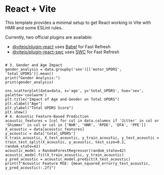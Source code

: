 # React + Vite

This template provides a minimal setup to get React working in Vite with HMR and some ESLint rules.

Currently, two official plugins are available:

- [@vitejs/plugin-react](https://github.com/vitejs/vite-plugin-react/blob/main/packages/plugin-react/README.md) uses [Babel](https://babeljs.io/) for Fast Refresh
- [@vitejs/plugin-react-swc](https://github.com/vitejs/vite-plugin-react-swc) uses [SWC](https://swc.rs/) for Fast Refresh


~~~

# 3. Gender and Age Impact
gender_analysis = data.groupby('sex')[['motor_UPDRS', 'total_UPDRS']].mean()
print("Gender Analysis:")
print(gender_analysis)

sns.scatterplot(data=data, x='age', y='total_UPDRS', hue='sex', palette='coolwarm')
plt.title("Impact of Age and Gender on Total UPDRS")
plt.xlabel("Age")
plt.ylabel("Total UPDRS Score")
plt.show()
# 4. Acoustic Feature-Based Prediction
acoustic_features = [col for col in data.columns if 'Jitter' in col or 'Shimmer' in col or col in ['NHR', 'HNR', 'RPDE', 'DFA', 'PPE']]
X_acoustic = data[acoustic_features]
y_acoustic = data['total_UPDRS']
X_train_acoustic, X_test_acoustic, y_train_acoustic, y_test_acoustic = train_test_split(X_acoustic, y_acoustic, test_size=0.2, random_state=42)
acoustic_model = RandomForestRegressor(random_state=42)
acoustic_model.fit(X_train_acoustic, y_train_acoustic)
y_pred_acoustic = acoustic_model.predict(X_test_acoustic)
print(f"Acoustic Feature MSE: {mean_squared_error(y_test_acoustic, y_pred_acoustic):.2f}")
~~~
